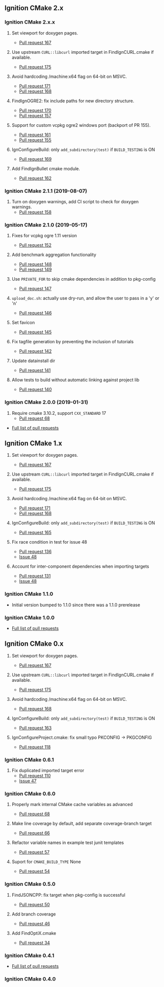## Ignition CMake 2.x

### Ignition CMake 2.x.x

1. Set viewport for doxygen pages.
    * [Pull request 167](https://bitbucket.org/ignitionrobotics/ign-cmake/pull-requests/167)

1. Use upstream `CURL::libcurl` imported target in FindIgnCURL.cmake if available.
    * [Pull request 175](https://bitbucket.org/ignitionrobotics/ign-cmake/pull-requests/175)

1. Avoid hardcoding /machine:x64 flag on 64-bit on MSVC.
    * [Pull request 171](https://bitbucket.org/ignitionrobotics/ign-cmake/pull-requests/171)
    * [Pull request 168](https://bitbucket.org/ignitionrobotics/ign-cmake/pull-requests/168)

1. FindIgnOGRE2: fix include paths for new directory structure.
    * [Pull request 170](https://bitbucket.org/ignitionrobotics/ign-cmake/pull-requests/170)
    * [Pull request 157](https://bitbucket.org/ignitionrobotics/ign-cmake/pull-requests/157)

1. Support for custom vcpkg ogre2 windows port (backport of PR 155).
    * [Pull request 161](https://bitbucket.org/ignitionrobotics/ign-cmake/pull-requests/161)
    * [Pull request 155](https://bitbucket.org/ignitionrobotics/ign-cmake/pull-requests/155)

1. IgnConfigureBuild: only `add_subdirectory(test)` if `BUILD_TESTING` is ON
    * [Pull request 169](https://bitbucket.org/ignitionrobotics/ign-cmake/pull-requests/169)

1. Add FindIgnBullet cmake module.
    * [Pull request 162](https://bitbucket.org/ignitionrobotics/ign-cmake/pull-requests/162)

### Ignition CMake 2.1.1 (2019-08-07)

1. Turn on doxygen warnings, add CI script to check for doxygen warnings.
    * [Pull request 158](https://bitbucket.org/ignitionrobotics/ign-cmake/pull-requests/158)

### Ignition CMake 2.1.0 (2019-05-17)

1. Fixes for vcpkg ogre 1.11 version
    * [Pull request 152](https://bitbucket.org/ignitionrobotics/ign-cmake/pull-requests/152)

1. Add benchmark aggregation functionality
    * [Pull request 148](https://bitbucket.org/ignitionrobotics/ign-cmake/pull-requests/148)
    * [Pull request 149](https://bitbucket.org/ignitionrobotics/ign-cmake/pull-requests/149)

1. Use `PRIVATE_FOR` to skip cmake dependencies in addition to pkg-config
    * [Pull request 147](https://bitbucket.org/ignitionrobotics/ign-cmake/pull-requests/147)

1. `upload_doc.sh`: actually use dry-run, and allow the user to pass in a 'y' or 'n'
    * [Pull request 146](https://bitbucket.org/ignitionrobotics/ign-cmake/pull-requests/146)

1. Set favicon
    * [Pull request 145](https://bitbucket.org/ignitionrobotics/ign-cmake/pull-requests/145)

1. Fix tagfile generation by preventing the inclusion of tutorials
    * [Pull request 142](https://bitbucket.org/ignitionrobotics/ign-cmake/pull-requests/142)

1. Update datainstall dir
    * [Pull request 141](https://bitbucket.org/ignitionrobotics/ign-cmake/pull-requests/141)

1. Allow tests to build without automatic linking against project lib
    * [Pull request 140](https://bitbucket.org/ignitionrobotics/ign-cmake/pull-requests/140)

### Ignition CMake 2.0.0 (2019-01-31)

1. Require cmake 3.10.2, support `CXX_STANDARD` 17
    * [Pull request 68](https://bitbucket.org/ignitionrobotics/ign-cmake/pull-requests/68)

* [Full list of pull requests]( https://bitbucket.org/ignitionrobotics/ign-cmake/branches/compare/ignition-cmake2_2.0.0%0Dign-cmake1#pull-requests)

## Ignition CMake 1.x

1. Set viewport for doxygen pages.
    * [Pull request 167](https://bitbucket.org/ignitionrobotics/ign-cmake/pull-requests/167)

1. Use upstream `CURL::libcurl` imported target in FindIgnCURL.cmake if available.
    * [Pull request 175](https://bitbucket.org/ignitionrobotics/ign-cmake/pull-requests/175)

1. Avoid hardcoding /machine:x64 flag on 64-bit on MSVC.
    * [Pull request 171](https://bitbucket.org/ignitionrobotics/ign-cmake/pull-requests/171)
    * [Pull request 168](https://bitbucket.org/ignitionrobotics/ign-cmake/pull-requests/168)

1. IgnConfigureBuild: only `add_subdirectory(test)` if `BUILD_TESTING` is ON
    * [Pull request 165](https://bitbucket.org/ignitionrobotics/ign-cmake/pull-requests/165)

1. Fix race condition in test for issue 48
    * [Pull request 136](https://bitbucket.org/ignitionrobotics/ign-cmake/pull-requests/136)
    * [Issue 48](https://bitbucket.org/ignitionrobotics/ign-cmake/issue/48)

1. Account for inter-component dependencies when importing targets
    * [Pull request 131](https://bitbucket.org/ignitionrobotics/ign-cmake/pull-requests/131)
    * [Issue 48](https://bitbucket.org/ignitionrobotics/ign-cmake/issue/48)

### Ignition CMake 1.1.0

* Initial version bumped to 1.1.0 since there was a 1.1.0 prerelease

### Ignition CMake 1.0.0

* [Full list of pull requests](https://bitbucket.org/ignitionrobotics/ign-cmake/branches/compare/ignition-cmake1_1.0.0%0Dign-cmake0#pull-requests)

## Ignition CMake 0.x

1. Set viewport for doxygen pages.
    * [Pull request 167](https://bitbucket.org/ignitionrobotics/ign-cmake/pull-requests/167)

1. Use upstream `CURL::libcurl` imported target in FindIgnCURL.cmake if available.
    * [Pull request 175](https://bitbucket.org/ignitionrobotics/ign-cmake/pull-requests/175)

1. Avoid hardcoding /machine:x64 flag on 64-bit on MSVC.
    * [Pull request 168](https://bitbucket.org/ignitionrobotics/ign-cmake/pull-requests/168)

1. IgnConfigureBuild: only `add_subdirectory(test)` if `BUILD_TESTING` is ON
    * [Pull request 163](https://bitbucket.org/ignitionrobotics/ign-cmake/pull-requests/163)

1. IgnConfigureProject.cmake: fix small typo PKCONFIG -> PKGCONFIG
    * [Pull request 118](https://bitbucket.org/ignitionrobotics/ign-cmake/pull-requests/118)

### Ignition CMake 0.6.1

1. Fix duplicated imported target error
    * [Pull request 110](https://bitbucket.org/ignitionrobotics/ign-cmake/pull-requests/110)
    * [Issue 47](https://bitbucket.org/ignitionrobotics/ign-cmake/issue/47)

### Ignition CMake 0.6.0

1. Properly mark internal CMake cache variables as advanced
    * [Pull request 68](https://bitbucket.org/ignitionrobotics/ign-cmake/pull-requests/68)

1. Make line coverage by default, add separate coverage-branch target
    * [Pull request 66](https://bitbucket.org/ignitionrobotics/ign-cmake/pull-requests/66)

1. Refactor variable names in example test junit templates
    * [Pull request 57](https://bitbucket.org/ignitionrobotics/ign-cmake/pull-requests/57)

1. Suport for `CMAKE_BUILD_TYPE` None
    * [Pull request 54](https://bitbucket.org/ignitionrobotics/ign-cmake/pull-requests/54)

### Ignition CMake 0.5.0

1. FindJSONCPP: fix target when pkg-config is successful
    * [Pull request 50](https://bitbucket.org/ignitionrobotics/ign-cmake/pull-requests/50)

1. Add branch coverage
    * [Pull request 46](https://bitbucket.org/ignitionrobotics/ign-cmake/pull-requests/46)

1. Add FindOptiX.cmake
    * [Pull request 34](https://bitbucket.org/ignitionrobotics/ign-cmake/pull-requests/34)

### Ignition CMake 0.4.1

* [Full list of pull requests](https://bitbucket.org/ignitionrobotics/ign-cmake/branches/compare/ignition-cmake_0.4.1%0Dignition-cmake_0.4.0#pull-requests)

### Ignition CMake 0.4.0

